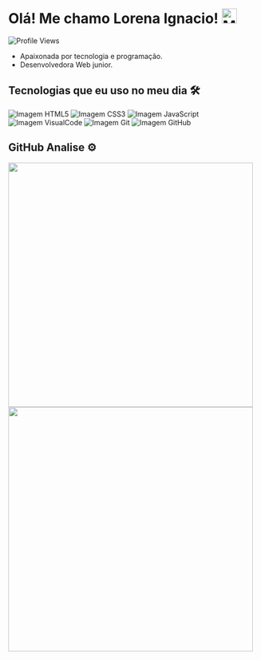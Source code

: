 # Olá! Me chamo Lorena Ignacio! <img src="https://raw.githubusercontent.com/kaueMarques/kaueMarques/master/hi.gif" alt="Mão Gif" width="30px">
<img src="https://komarev.com/ghpvc/?username=lorena-ignacio&color=yellow" alt="Profile Views">

- Apaixonada por tecnologia e programação.
- Desenvolvedora Web junior.

## Tecnologias que eu uso no meu dia 🛠️
<div style="display: inline-block;">
      <img src="https://img.shields.io/badge/HTML5-E34F26?style=for-the-badge&logo=html5&logoColor=white" alt="Imagem HTML5">
      <img  src="https://img.shields.io/badge/CSS3-1572B6?style=for-the-badge&logo=css3&logoColor=white" alt="Imagem CSS3">
      <img  src="https://img.shields.io/badge/JavaScript-F7DF1E?style=for-the-badge&logo=javascript&logoColor=black" alt="Imagem JavaScript">
      <img  src="https://img.shields.io/badge/Visual_Studio_Code-0078D4?style=for-the-badge&logo=visual%20studio%20code&logoColor=white" alt="Imagem VisualCode">
      <img  src="https://img.shields.io/badge/GIT-E44C30?style=for-the-badge&logo=git&logoColor=white" alt="Imagem Git">
      <img  src="https://img.shields.io/badge/GitHub-100000?style=for-the-badge&logo=github&logoColor=white" alt="Imagem GitHub">
</div>

## GitHub Analise ⚙️
<img style="width: 35em;" src="https://github-readme-stats.vercel.app/api?username=lorena-ignacio&show_icons=true&theme=vision-friendly-dark">
<img style="width: 35em;" src="https://github-readme-stats.vercel.app/api/top-langs/?username=lorena-ignacio&layout=compact&theme=vision-friendly-dark">
